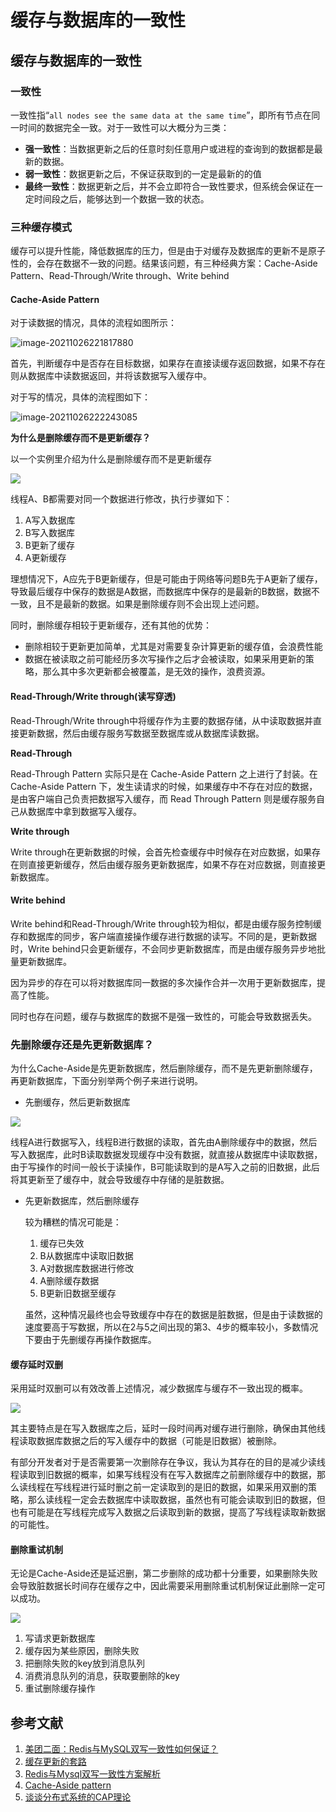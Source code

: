 # 缓存与数据库的一致性

## 缓存与数据库的一致性

### 一致性

一致性指“`all nodes see the same data at the same time`”，即所有节点在同一时间的数据完全一致。对于一致性可以大概分为三类：

* **强一致性**：当数据更新之后的任意时刻任意用户或进程的查询到的数据都是最新的数据。
* **弱一致性**：数据更新之后，不保证获取到的一定是最新的的值
* **最终一致性**：数据更新之后，并不会立即符合一致性要求，但系统会保证在一定时间段之后，能够达到一个数据一致的状态。

### 三种缓存模式

缓存可以提升性能，降低数据库的压力，但是由于对缓存及数据库的更新不是原子性的，会存在数据不一致的问题。结果该问题，有三种经典方案：Cache-Aside Pattern、Read-Through/Write through、Write behind

#### Cache-Aside Pattern

对于读数据的情况，具体的流程如图所示：

![image-20211026221817880](缓存与数据库的一致性.assets/image-20211026221817880.png)

首先，判断缓存中是否存在目标数据，如果存在直接读缓存返回数据，如果不存在则从数据库中读数据返回，并将该数据写入缓存中。

对于写的情况，具体的流程图如下：

![image-20211026222243085](.gitbook/assets/image-20211026222146160.png)

**为什么是删除缓存而不是更新缓存？**

以一个实例里介绍为什么是删除缓存而不是更新缓存

![](缓存与数据库的一致性.assets/1-5259760-5259765.gif)

线程A、B都需要对同一个数据进行修改，执行步骤如下：

1. A写入数据库
2. B写入数据库
3. B更新了缓存
4. A更新缓存

理想情况下，A应先于B更新缓存，但是可能由于网络等问题B先于A更新了缓存，导致最后缓存中保存的数据是A数据，而数据库中保存的是最新的B数据，数据不一致，且不是最新的数据。如果是删除缓存则不会出现上述问题。

同时，删除缓存相较于更新缓存，还有其他的优势：

* 删除相较于更新更加简单，尤其是对需要复杂计算更新的缓存值，会浪费性能
* 数据在被读取之前可能经历多次写操作之后才会被读取，如果采用更新的策略，那么其中多次更新都会被覆盖，是无效的操作，浪费资源。

#### Read-Through/Write through(读写穿透)

Read-Through/Write through中将缓存作为主要的数据存储，从中读取数据并直接更新数据，然后由缓存服务写数据至数据库或从数据库读数据。

**Read-Through**

Read-Through Pattern 实际只是在 Cache-Aside Pattern 之上进行了封装。在 Cache-Aside Pattern 下，发生读请求的时候，如果缓存中不存在对应的数据，是由客户端自己负责把数据写入缓存，而 Read Through Pattern 则是缓存服务自己从数据库中拿到数据写入缓存。

**Write through**

Write through在更新数据的时候，会首先检查缓存中时候存在对应数据，如果存在则直接更新缓存，然后由缓存服务更新数据库，如果不存在对应数据，则直接更新数据库。

#### Write behind

Write behind和Read-Through/Write through较为相似，都是由缓存服务控制缓存和数据库的同步，客户端直接操作缓存进行数据的读写。不同的是，更新数据时，Write behind只会更新缓存，不会同步更新数据库，而是由缓存服务异步地批量更新数据库。

因为异步的存在可以将对数据库同一数据的多次操作合并一次用于更新数据库，提高了性能。

同时也存在问题，缓存与数据库的数据不是强一致性的，可能会导致数据丢失。

### 先删除缓存还是先更新数据库？

为什么Cache-Aside是先更新数据库，然后删除缓存，而不是先更新删除缓存，再更新数据库，下面分别举两个例子来进行说明。

* 先删缓存，然后更新数据库

![](缓存与数据库的一致性.assets/未命名-5266184.gif)

线程A进行数据写入，线程B进行数据的读取，首先由A删除缓存中的数据，然后写入数据库，此时B读取数据发现缓存中没有数据，就直接从数据库中读取数据，由于写操作的时间一般长于读操作，B可能读取到的是A写入之前的旧数据，此后将其更新至了缓存中，就会导致缓存中存储的是脏数据。

*   先更新数据库，然后删除缓存

    较为糟糕的情况可能是：

    1. 缓存已失效
    2. B从数据库中读取旧数据
    3. A对数据库数据进行修改
    4. A删除缓存数据
    5. B更新旧数据至缓存

    虽然，这种情况最终也会导致缓存中存在的数据是脏数据，但是由于读数据的速度要高于写数据，所以在2与5之间出现的第3、4步的概率较小，多数情况下要由于先删缓存再操作数据库。

#### 缓存延时双删

采用延时双删可以有效改善上述情况，减少数据库与缓存不一致出现的概率。

![](缓存与数据库的一致性.assets/image-20211027010021632.png)

其主要特点是在写入数据库之后，延时一段时间再对缓存进行删除，确保由其他线程读取数据库数据之后的写入缓存中的数据（可能是旧数据）被删除。

有部分开发者对于是否需要第一次删除存在争议，我认为其存在的目的是减少读线程读取到旧数据的概率，如果写线程没有在写入数据库之前删除缓存中的数据，那么读线程在写线程进行延时删之前一定读取到的是旧的数据，如果采用双删的策略，那么读线程一定会去数据库中读取数据，虽然也有可能会读取到旧的数据，但也有可能是在写线程完成写入数据之后读取到新的数据，提高了写线程读取新数据的可能性。

#### 删除重试机制

无论是Cache-Aside还是延迟删，第二步删除的成功都十分重要，如果删除失败会导致脏数据长时间存在缓存之中，因此需要采用删除重试机制保证此删除一定可以成功。

![](缓存与数据库的一致性.assets/image-20211027011537988.png)

1. 写请求更新数据库
2. 缓存因为某些原因，删除失败
3. 把删除失败的key放到消息队列
4. 消费消息队列的消息，获取要删除的key
5. 重试删除缓存操作

## 参考文献

1. [美团二面：Redis与MySQL双写一致性如何保证？](https://juejin.cn/post/6964531365643550751#heading-11)
2. [缓存更新的套路](https://leokongwq.github.io/2016/12/30/the-pattern-updateCache.html)
3. [Redis与Mysql双写一致性方案解析](https://zhuanlan.zhihu.com/p/59167071)
4. [Cache-Aside pattern](https://docs.microsoft.com/en-us/azure/architecture/patterns/cache-aside)
5. [谈谈分布式系统的CAP理论](https://zhuanlan.zhihu.com/p/33999708)
